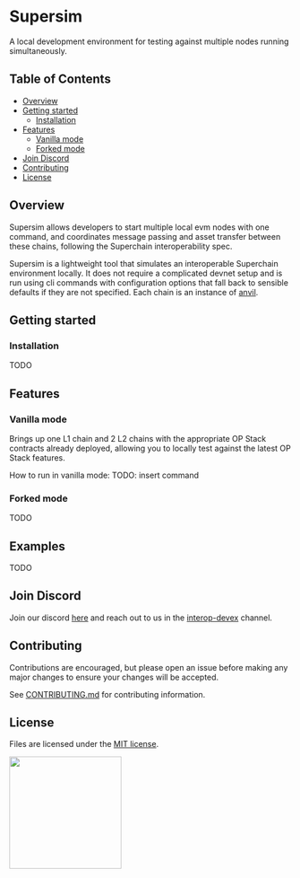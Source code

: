 # Supersim
A local development environment for testing against multiple nodes running simultaneously.

## Table of Contents
- [Overview](#overview)
- [Getting started](#getting-started)
  - [Installation](#installation)
- [Features](#features)
  - [Vanilla mode](#vanilla-mode)
  - [Forked mode](#forked-mode)
- [Join Discord](#join-discord)
- [Contributing](#contributing)
- [License](#license)

## Overview
Supersim allows developers to start multiple local evm nodes with one command, and coordinates message passing and asset transfer between these chains, following the Superchain interoperability spec.

Supersim is a lightweight tool that simulates an interoperable Superchain environment locally. It does not require a complicated devnet setup and is run using cli commands with configuration options that fall back to sensible defaults if they are not specified. Each chain is an instance of [anvil](https://book.getfoundry.sh/reference/anvil/).

## Getting started
### Installation
TODO

## Features
### Vanilla mode
Brings up one L1 chain and 2 L2 chains with the appropriate OP Stack contracts already deployed, allowing you to locally test against the latest OP Stack features.

How to run in vanilla mode:
TODO: insert command

### Forked mode
TODO

## Examples
TODO

## Join Discord
Join our discord [here](https://discord.gg/Scdnrw8d) and reach out to us in the [interop-devex](https://discord.com/channels/1244729134312198194/1255653436079210496) channel.

## Contributing

Contributions are encouraged, but please open an issue before making any major changes to ensure your changes will be accepted.

See [CONTRIBUTING.md](./CONTRIBUTING.md) for contributing information.

## License

Files are licensed under the [MIT license](./LICENSE).

<a href="./LICENSE"><img src="https://user-images.githubusercontent.com/35039927/231030761-66f5ce58-a4e9-4695-b1fe-255b1bceac92.png" width="200" /></a>